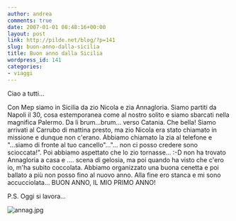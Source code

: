 ```yaml
---
author: andrea
comments: true
date: 2007-01-01 08:48:16+00:00
layout: post
link: http://pilde.net/blog/?p=141
slug: buon-anno-dalla-sicilia
title: Buon anno dalla Sicilia
wordpress_id: 141
categories:
- viaggi
---
```


Ciao a tutti...

Con Mep siamo in Sicilia da zio Nicola e zia Annagloria. Siamo partiti da Napoli il 30, cosa estemporanea come al nostro solito e siamo sbarcati nella magnifica Palermo. Da li brum...brum... verso Catania. Che bella! Siamo arrivati al Carrubo di mattina presto, ma zio Nicola era stato chiamato in missione e dunque non c'erano. Abbiamo chiamato la zia al telefone e "...siamo di fronte al tuo cancello"..."... non ci posso credere sono scioccata!". Poi abbiamo aspettato che lo zio tornasse... :-D non ha trovato Annagloria a casa e .... scena di gelosia, ma poi quando ha visto che c'ero io, m'ha subito coccolata. Abbiamo organizzato una buona cenetta e poi ballato a più non posso fino al nuovo anno. Alla fine ero stanca e mi sono accucciolata... BUON ANNO, IL MIO PRIMO ANNO!

P.S. Oggi si lavora...

![annag.jpg](http://pilde.net/blog/wp-content/uploads/2007/01/annag.jpg)




